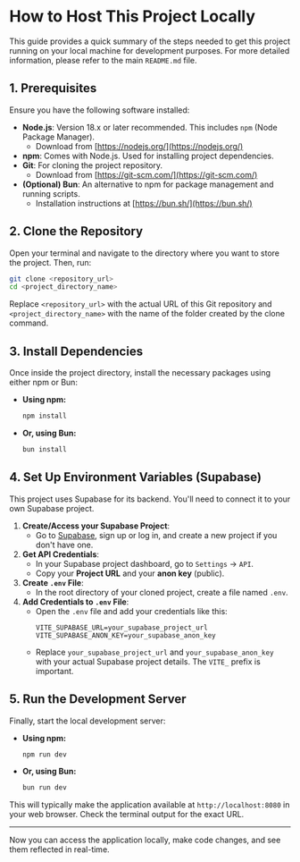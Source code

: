 # How to Host This Project Locally

This guide provides a quick summary of the steps needed to get this project running on your local machine for development purposes. For more detailed information, please refer to the main `README.md` file.

## 1. Prerequisites

Ensure you have the following software installed:

*   **Node.js**: Version 18.x or later recommended. This includes `npm` (Node Package Manager).
    *   Download from [https://nodejs.org/](https://nodejs.org/)
*   **npm**: Comes with Node.js. Used for installing project dependencies.
*   **Git**: For cloning the project repository.
    *   Download from [https://git-scm.com/](https://git-scm.com/)
*   **(Optional) Bun**: An alternative to npm for package management and running scripts.
    *   Installation instructions at [https://bun.sh/](https://bun.sh/)

## 2. Clone the Repository

Open your terminal and navigate to the directory where you want to store the project. Then, run:

```bash
git clone <repository_url>
cd <project_directory_name>
```
Replace `<repository_url>` with the actual URL of this Git repository and `<project_directory_name>` with the name of the folder created by the clone command.

## 3. Install Dependencies

Once inside the project directory, install the necessary packages using either npm or Bun:

*   **Using npm:**
    ```bash
    npm install
    ```
*   **Or, using Bun:**
    ```bash
    bun install
    ```

## 4. Set Up Environment Variables (Supabase)

This project uses Supabase for its backend. You'll need to connect it to your own Supabase project.

1.  **Create/Access your Supabase Project**:
    *   Go to [Supabase](https://supabase.com/), sign up or log in, and create a new project if you don't have one.
2.  **Get API Credentials**:
    *   In your Supabase project dashboard, go to `Settings` -> `API`.
    *   Copy your **Project URL** and your **anon key** (public).
3.  **Create `.env` File**:
    *   In the root directory of your cloned project, create a file named `.env`.
4.  **Add Credentials to `.env` File**:
    *   Open the `.env` file and add your credentials like this:
        ```env
        VITE_SUPABASE_URL=your_supabase_project_url
        VITE_SUPABASE_ANON_KEY=your_supabase_anon_key
        ```
    *   Replace `your_supabase_project_url` and `your_supabase_anon_key` with your actual Supabase project details. The `VITE_` prefix is important.

## 5. Run the Development Server

Finally, start the local development server:

*   **Using npm:**
    ```bash
    npm run dev
    ```
*   **Or, using Bun:**
    ```bash
    bun run dev
    ```

This will typically make the application available at `http://localhost:8080` in your web browser. Check the terminal output for the exact URL.

---

Now you can access the application locally, make code changes, and see them reflected in real-time.
